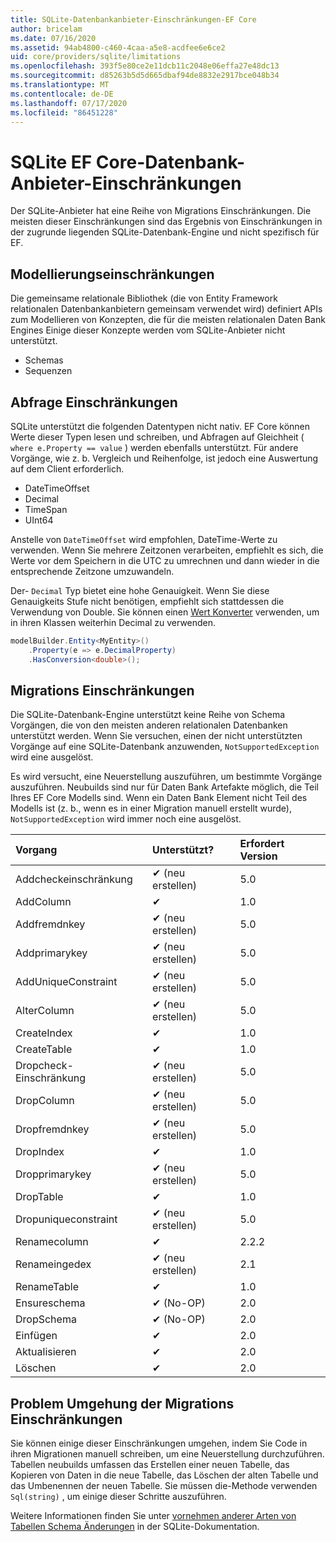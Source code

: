 ```yaml
---
title: SQLite-Datenbankanbieter-Einschränkungen-EF Core
author: bricelam
ms.date: 07/16/2020
ms.assetid: 94ab4800-c460-4caa-a5e8-acdfee6e6ce2
uid: core/providers/sqlite/limitations
ms.openlocfilehash: 393f5e80ce2e11dcb11c2048e06effa27e48dc13
ms.sourcegitcommit: d85263b5d5d665dbaf94de8832e2917bce048b34
ms.translationtype: MT
ms.contentlocale: de-DE
ms.lasthandoff: 07/17/2020
ms.locfileid: "86451228"
---
```

# <a name="sqlite-ef-core-database-provider-limitations"></a>SQLite EF Core-Datenbank-Anbieter-Einschränkungen

Der SQLite-Anbieter hat eine Reihe von Migrations Einschränkungen. Die meisten dieser Einschränkungen sind das Ergebnis von Einschränkungen in der zugrunde liegenden SQLite-Datenbank-Engine und nicht spezifisch für EF.

## <a name="modeling-limitations"></a>Modellierungseinschränkungen

Die gemeinsame relationale Bibliothek (die von Entity Framework relationalen Datenbankanbietern gemeinsam verwendet wird) definiert APIs zum Modellieren von Konzepten, die für die meisten relationalen Daten Bank Engines Einige dieser Konzepte werden vom SQLite-Anbieter nicht unterstützt.

* Schemas
* Sequenzen

## <a name="query-limitations"></a>Abfrage Einschränkungen

SQLite unterstützt die folgenden Datentypen nicht nativ. EF Core können Werte dieser Typen lesen und schreiben, und Abfragen auf Gleichheit ( `where e.Property == value` ) werden ebenfalls unterstützt. Für andere Vorgänge, wie z. b. Vergleich und Reihenfolge, ist jedoch eine Auswertung auf dem Client erforderlich.

* DateTimeOffset
* Decimal
* TimeSpan
* UInt64

Anstelle von `DateTimeOffset` wird empfohlen, DateTime-Werte zu verwenden. Wenn Sie mehrere Zeitzonen verarbeiten, empfiehlt es sich, die Werte vor dem Speichern in die UTC zu umrechnen und dann wieder in die entsprechende Zeitzone umzuwandeln.

Der- `Decimal` Typ bietet eine hohe Genauigkeit. Wenn Sie diese Genauigkeits Stufe nicht benötigen, empfiehlt sich stattdessen die Verwendung von Double. Sie können einen [Wert Konverter](../../modeling/value-conversions.md) verwenden, um in ihren Klassen weiterhin Decimal zu verwenden.

``` csharp
modelBuilder.Entity<MyEntity>()
    .Property(e => e.DecimalProperty)
    .HasConversion<double>();
```

## <a name="migrations-limitations"></a>Migrations Einschränkungen

Die SQLite-Datenbank-Engine unterstützt keine Reihe von Schema Vorgängen, die von den meisten anderen relationalen Datenbanken unterstützt werden. Wenn Sie versuchen, einen der nicht unterstützten Vorgänge auf eine SQLite-Datenbank anzuwenden, `NotSupportedException` wird eine ausgelöst.

Es wird versucht, eine Neuerstellung auszuführen, um bestimmte Vorgänge auszuführen. Neubuilds sind nur für Daten Bank Artefakte möglich, die Teil Ihres EF Core Modells sind. Wenn ein Daten Bank Element nicht Teil des Modells ist (z. b., wenn es in einer Migration manuell erstellt wurde), `NotSupportedException` wird immer noch eine ausgelöst.

| Vorgang            | Unterstützt?  | Erfordert Version |
|:---------------------|:------------|:-----------------|
| Addcheckeinschränkung   | ✔ (neu erstellen) | 5.0              |
| AddColumn            | ✔           | 1.0              |
| Addfremdnkey        | ✔ (neu erstellen) | 5.0              |
| Addprimarykey        | ✔ (neu erstellen) | 5.0              |
| AddUniqueConstraint  | ✔ (neu erstellen) | 5.0              |
| AlterColumn          | ✔ (neu erstellen) | 5.0              |
| CreateIndex          | ✔           | 1.0              |
| CreateTable          | ✔           | 1.0              |
| Dropcheck-Einschränkung  | ✔ (neu erstellen) | 5.0              |
| DropColumn           | ✔ (neu erstellen) | 5.0              |
| Dropfremdnkey       | ✔ (neu erstellen) | 5.0              |
| DropIndex            | ✔           | 1.0              |
| Dropprimarykey       | ✔ (neu erstellen) | 5.0              |
| DropTable            | ✔           | 1.0              |
| Dropuniqueconstraint | ✔ (neu erstellen) | 5.0              |
| Renamecolumn         | ✔           | 2.2.2            |
| Renameingedex          | ✔ (neu erstellen) | 2.1              |
| RenameTable          | ✔           | 1.0              |
| Ensureschema         | ✔ (No-OP)   | 2.0              |
| DropSchema           | ✔ (No-OP)   | 2.0              |
| Einfügen               | ✔           | 2.0              |
| Aktualisieren               | ✔           | 2.0              |
| Löschen               | ✔           | 2.0              |

## <a name="migrations-limitations-workaround"></a>Problem Umgehung der Migrations Einschränkungen

Sie können einige dieser Einschränkungen umgehen, indem Sie Code in ihren Migrationen manuell schreiben, um eine Neuerstellung durchzuführen. Tabellen neubuilds umfassen das Erstellen einer neuen Tabelle, das Kopieren von Daten in die neue Tabelle, das Löschen der alten Tabelle und das Umbenennen der neuen Tabelle. Sie müssen die-Methode verwenden `Sql(string)` , um einige dieser Schritte auszuführen.

Weitere Informationen finden Sie unter [vornehmen anderer Arten von Tabellen Schema Änderungen](https://sqlite.org/lang_altertable.html#otheralter) in der SQLite-Dokumentation.
